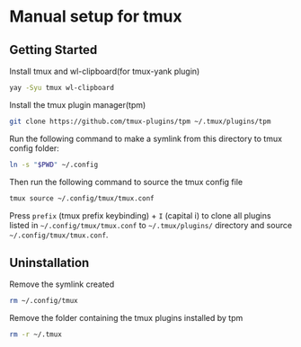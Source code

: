 # Manual setup for tmux

## Getting Started

Install tmux and wl-clipboard(for tmux-yank plugin)
```bash
yay -Syu tmux wl-clipboard
```

Install the tmux plugin manager(tpm)
```bash
git clone https://github.com/tmux-plugins/tpm ~/.tmux/plugins/tpm

```

Run the following command to make a symlink from this directory to tmux config folder:

```bash
ln -s "$PWD" ~/.config
```

Then run the following command to source the tmux config file
```bash
tmux source ~/.config/tmux/tmux.conf

```
Press `prefix` (tmux prefix keybinding) + `I` (capital i) to clone all plugins listed in `~/.config/tmux/tmux.conf` to `~/.tmux/plugins/` directory and source `~/.config/tmux/tmux.conf`.

## Uninstallation

Remove the symlink created
```bash
rm ~/.config/tmux
```

Remove the folder containing the tmux plugins installed by tpm
```bash
rm -r ~/.tmux

```

